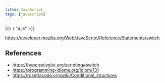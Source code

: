 ```yaml
---
title: JavaScript
tags: [javascript]
---
```


{{< r "a.js" >}}

<https://developer.mozilla.org/Web/JavaScript/Reference/Statements/switch>

## References

- <https://hyperpolyglot.org/scripting#switch>
- <https://programming-idioms.org/idiom/131>
- <https://rosettacode.org/wiki/Conditional_structures>
